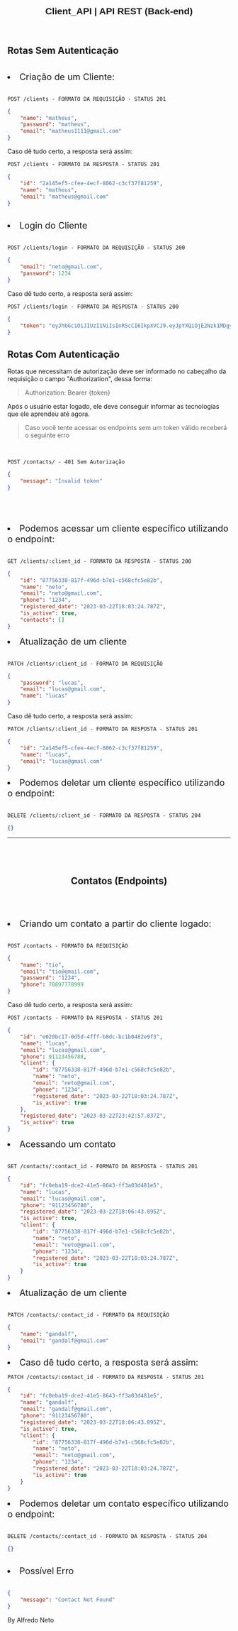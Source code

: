 <h2 align="center" style='font-family: sans-serif'>
	Client_API | API REST (Back-end)
</h2>

<br/>

<!-- A url base da API é https://api-person.onrender.com -->

## **Rotas Sem Autenticação**

<br/>

<li style='font-size: 20px'>Criação de um Cliente:</li>

<br/>

`POST /clients - FORMATO DA REQUISIÇÃO - STATUS 201`

```json
{
    "name": "matheus",
    "password": "matheus",
    "email": "matheus1111@gmail.com"
}
```

Caso dê tudo certo, a resposta será assim:

`POST /clients - FORMATO DA RESPOSTA - STATUS 201`

```json
{
    "id": "2a145ef5-cfee-4ecf-8062-c3cf37f81259",
    "name": "matheus",
    "email": "matheus@gmail.com"
}
```

<br/>

<li style='font-size: 20px'>Login do Cliente</li>

<br/>

`POST /clients/login - FORMATO DA REQUISIÇÃO - STATUS 200`

```json
{
    "email": "neto@gmail.com",
    "password": 1234
}
```

Caso dê tudo certo, a resposta será assim:

`POST /clients/login - FORMATO DA RESPOSTA - STATUS 200`

```json
{
    "token": "eyJhbGciOiJIUzI1NiIsInR5cCI6IkpXVCJ9.eyJpYXQiOjE2Nzk1MDgyMjIsImV4cCI6MTY3OTU5NDYyMiwic3ViIjoiODc3NTYzMzgtODE3Zi00OTZkLWI3ZTEtYzU2OGNmYzVlODJiIn0.HUSu-5Fdec2VvfnkFK5gINXap7DwnvJk1yXrQ4XyH28"
}
```

## **Rotas Com Autenticação**

Rotas que necessitam de autorização deve ser informado no cabeçalho da requisição o campo "Authorization", dessa forma:

> Authorization: Bearer {token}

Após o usuário estar logado, ele deve conseguir informar as tecnologias que ele aprendeu até agora.

> Caso você tente acessar os endpoints sem um token válido receberá o seguinte erro

<br/>

`POST /contacts/ - 401 Sem Autorização`

```json
{
    "message": "Invalid token"
}
```

## <br/>

<li style='font-size: 20px'>Podemos acessar um cliente específico utilizando o endpoint:</li>

<br/>

`GET /clients/:client_id - FORMATO DA RESPOSTA - STATUS 200`

```json
{
    "id": "87756338-817f-496d-b7e1-c568cfc5e82b",
    "name": "neto",
    "email": "neto@gmail.com",
    "phone": "1234",
    "registered_date": "2023-03-22T18:03:24.787Z",
    "is_active": true,
    "contacts": []
}
```

<li style='font-size: 20px'>Atualização de um cliente</li>

<br/>

`PATCH /clients/:client_id - FORMATO DA REQUISIÇÃO`

```json
{
    "password": "lucas",
    "email": "lucas@gmail.com",
    "name": "lucas"
}
```

Caso dê tudo certo, a resposta será assim:

`PATCH /clients/:client_id - FORMATO DA RESPOSTA - STATUS 201`

```json
{
    "id": "2a145ef5-cfee-4ecf-8062-c3cf37f81259",
    "name": "lucas",
    "email": "lucas@gmail.com"
}
```

<li style='font-size: 20px'>Podemos deletar um cliente específico utilizando o endpoint:</li>

<br/>

`DELETE /clients/:client_id - FORMATO DA RESPOSTA - STATUS 204`

```json
{}
```

---

## <br/>

<h2 align ='center'>Contatos (Endpoints)</h2>

## <br/>

<li style='font-size: 20px'>Criando um contato a partir do cliente logado:</li>

<br/>

`POST /contacts - FORMATO DA REQUISIÇÃO`

```json
{
    "name": "tio",
    "email": "tio@gmail.com",
    "password": "1234",
    "phone": 78897778999
}
```

Caso dê tudo certo, a resposta será assim:

`POST /contacts - FORMATO DA RESPOSTA - STATUS 201`

```json
{
    "id": "e020bc17-0d5d-4fff-b8dc-bc1b0482e9f3",
    "name": "lucas",
    "email": "lucas@gmail.com",
    "phone": 91123456788,
    "client": {
        "id": "87756338-817f-496d-b7e1-c568cfc5e82b",
        "name": "neto",
        "email": "neto@gmail.com",
        "phone": "1234",
        "registered_date": "2023-03-22T18:03:24.787Z",
        "is_active": true
    },
    "registered_date": "2023-03-22T23:42:57.837Z",
    "is_active": true
}
```

<li style='font-size: 20px'>Acessando um contato</li>

<br/>

`GET /contacts/:contact_id - FORMATO DA RESPOSTA - STATUS 201`

```json
{
    "id": "fc0eba19-dce2-41e5-8643-ff3a03d481e5",
    "name": "lucas",
    "email": "lucas@gmail.com",
    "phone": "91123456780",
    "registered_date": "2023-03-22T18:06:43.895Z",
    "is_active": true,
    "client": {
        "id": "87756338-817f-496d-b7e1-c568cfc5e82b",
        "name": "neto",
        "email": "neto@gmail.com",
        "phone": "1234",
        "registered_date": "2023-03-22T18:03:24.787Z",
        "is_active": true
    }
}
```

<li style='font-size: 20px'>Atualização de um cliente</li>

<br/>

`PATCH /contacts/:contact_id - FORMATO DA REQUISIÇÃO`

```json
{
    "name": "gandalf",
    "email": "gandalf@gmail.com"
}
```

<li style='font-size: 20px'>Caso dê tudo certo, a resposta será assim:</li>

`PATCH /contacts/:contact_id - FORMATO DA RESPOSTA - STATUS 201`

```json
{
    "id": "fc0eba19-dce2-41e5-8643-ff3a03d481e5",
    "name": "gandalf",
    "email": "gandalf@gmail.com",
    "phone": "91123456780",
    "registered_date": "2023-03-22T18:06:43.895Z",
    "is_active": true,
    "client": {
        "id": "87756338-817f-496d-b7e1-c568cfc5e82b",
        "name": "neto",
        "email": "neto@gmail.com",
        "phone": "1234",
        "registered_date": "2023-03-22T18:03:24.787Z",
        "is_active": true
    }
}
```

<li style='font-size: 20px'>Podemos deletar um contato específico utilizando o endpoint:</li>

<br/>

`DELETE /contacts/:contact_id - FORMATO DA RESPOSTA - STATUS 204`

```json
{}
```

<br/>

<li style='font-size: 20px'>Possível Erro</li>

<br/>

```json
{
    "message": "Contact Not Found"
}
```

By Alfredo Neto
